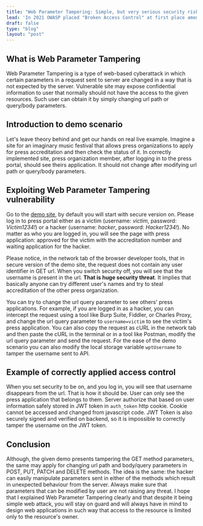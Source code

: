 ```yaml
---
title: "Web Parameter Tampering: Simple, but very serious security risk"
lead: 'In 2021 OWASP placed "Broken Access Control" at first place amongst Top 10 Web Application Security Risks. Web Parameter Tampering is just one type of web attack that falls into this group. Even if it seems simple, and you think that "only junior can introduce such threat to web application", you should still be aware of this attack. As the OWASP ranking shows, a lot of developers think like that and hackers will be happy to exploit it.'
draft: false
type: "blog"
layout: "post"
---
```


## What is Web Parameter Tampering

Web Parameter Tampering is a type of web-based cyberattack in which certain parameters in a request sent to server are changed in a way that is not expected by the server. Vulnerable site may expose confidential information to user that normally should not have the access to the given resources. Such user can obtain it by simply changing url path or query/body parameters.

## Introduction to demo scenario

Let's leave theory behind and get our hands on real live example. Imagine a site for an imaginary music festival that allows press organizations to apply for press accreditation and then check the status of it. In correctly implemented site, press organization member, after logging in to the press portal, should see theirs application. It should not change after modifying url path or query/body parameters.

## Exploiting Web Parameter Tampering vulnerability

Go to the [demo site](/demo/web-parameter-tampering/press/), by default you will start with secure version on. Please log in to press portal either as a victim (username: *victim*, password: *Victim1234!*) or a hacker (username: *hacker*, password: *Hacker1234!*). No matter as who you are logged in, you will see the page with press application: approved for the victim with the accreditation number and waiting application for the hacker.

Please notice, in the network tab of the browser developer tools, that in secure version of the demo site, the request does not contain any user identifier in GET url. When you switch security off, you will see that the username is present in the url. **That is huge security threat**. It implies that basically anyone can try different user's names and try to steal accreditation of the other press organization.

You can try to change the url query parameter to see others' press applications. For example, if you are logged in as a hacker, you can intercept the request using a tool like Burp Suite, Fiddler, or Charles Proxy, and change the url query parameter to `username=victim` to see the victim's press application. You can also copy the request as cURL in the network tab and then paste the cURL in the terminal or in a tool like Postman, modify the url query parameter and send the request. For the ease of the demo scenario you can also modify the local storage variable `wptUsername` to tamper the username sent to API.

## Example of correctly applied access control

When you set security to be on, and you log in, you will see that username disappears from the url. That is how it should be. User can only see the press application that belongs to them. Server authorize that based on user information safely stored in JWT token in `auth_token` http cookie. Cookie cannot be accessed and changed from javascript code. JWT Token is also securely signed and verified on backend, so it is impossible to correctly tamper the username on the JWT token.

## Conclusion

Although, the given demo presents tampering the GET method parameters, the same may apply for changing url path and body/query parameters in POST, PUT, PATCH and DELETE methods. The idea is the same: the hacker can easily manipulate parameters sent in either of the methods which result in unexpected behaviour from the server. Always make sure that parameters that can be modified by user are not raising any threat. I hope that I explained Web Parameter Tampering clearly and that  despite it being simple web attack, you will stay on guard and will always have in mind to  design web applications in such way that access to the resource is limited only to the  resource's owner.
